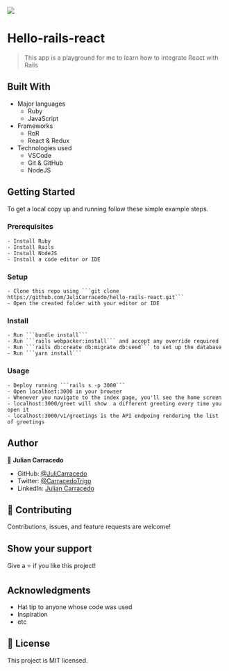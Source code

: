 ![](https://img.shields.io/badge/Microverse-blueviolet)

# Hello-rails-react

> This app is a playground for me to learn how to integrate React with Rails

## Built With

- Major languages
    - Ruby
    - JavaScript
- Frameworks
    - RoR
    - React & Redux
- Technologies used
    - VSCode
    - Git & GitHub
    - NodeJS

## Getting Started


To get a local copy up and running follow these simple example steps.

### Prerequisites

    - Install Ruby
    - Install Rails
    - Install NodeJS
    - Install a code editor or IDE

### Setup

    - Clone this repo using ```git clone https://github.com/JuliCarracedo/hello-rails-react.git```
    - Open the created folder with your editor or IDE

### Install

    - Run ```bundle install```
    - Run ```rails webpacker:install``` and accept any override required
    - Run ```rails db:create db:migrate db:seed``` to set up the database
    - Run ```yarn install```

### Usage
    - Deploy running ```rails s -p 3000```
    - Open localhost:3000 in your browser
    - Whenever you navigate to the index page, you'll see the home screen
    - localhost:3000/greet will show  a different greeting every time you open it
    - localhost:3000/v1/greetings is the API endpoing rendering the list of greetings

## Author

👤 **Julian Carracedo**

- GitHub: [@JuliCarracedo](https://github.com/JuliCarracedo)
- Twitter: [@CarracedoTrigo](https://twitter.com/CarracedoTrigo)
- LinkedIn: [Julian Carracedo](https://linkedin.com/in/julian-carracedo)

## 🤝 Contributing

Contributions, issues, and feature requests are welcome!

## Show your support

Give a ⭐️ if you like this project!

## Acknowledgments

- Hat tip to anyone whose code was used
- Inspiration
- etc

## 📝 License

This project is MIT licensed.
